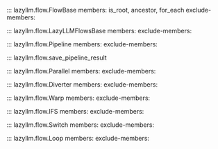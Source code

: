 ::: lazyllm.flow.FlowBase
    members: is_root, ancestor, for_each
    exclude-members:

::: lazyllm.flow.LazyLLMFlowsBase
    members: 
    exclude-members:

::: lazyllm.flow.Pipeline
    members: 
    exclude-members:

::: lazyllm.flow.save_pipeline_result

::: lazyllm.flow.Parallel
    members: 
    exclude-members:

::: lazyllm.flow.Diverter
    members: 
    exclude-members:

::: lazyllm.flow.Warp
    members: 
    exclude-members:

::: lazyllm.flow.IFS
    members: 
    exclude-members:

::: lazyllm.flow.Switch
    members: 
    exclude-members:

::: lazyllm.flow.Loop
    members: 
    exclude-members: